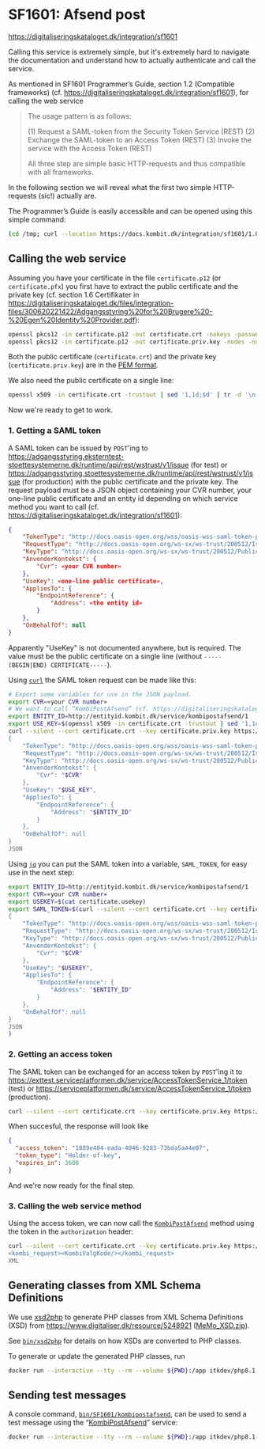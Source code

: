 # SF1601: Afsend post

<https://digitaliseringskataloget.dk/integration/sf1601>

Calling this service is extremely simple, but it's extremely hard to navigate
the documentation and understand how to actually authenticate and call the
service.

As mentioned in SF1601 Programmer’s Guide, section 1.2 (Compatible frameworks)
(cf. <https://digitaliseringskataloget.dk/integration/sf1601>), for calling the
web service

> The usage pattern is as follows:
>
> (1) Request a SAML-token from the Security Token Service (REST)
> (2) Exchange the SAML-token to an Access Token (REST)
> (3) Invoke the service with the Access Token (REST)
>
> All three step are simple basic HTTP-requests and thus compatible with all
> frameworks.

In the following section we will reveal what the first two simple HTTP-requests
(sic!) actually are.

The Programmer’s Guide is easily accessible and can be opened using this simple
command:

```sh
(cd /tmp; curl --location https://docs.kombit.dk/integration/sf1601/1.0/pakke --output SF1601.zip; unzip SF1601.zip 'SF1601 Bilag*.zip'; unzip "SF1601 Bilag*.zip"; open "SF1601 Bilag*/SF1601 Programmer's Guide.pdf")
```

## Calling the web service

Assuming you have your certificate in the file `certificate.p12` (or
`certificate.pfx`) you first have to extract the public certificate and the
private key (cf. section 1.6 Certifikater in
<https://digitaliseringskataloget.dk/files/integration-files/300620221422/Adgangsstyring%20for%20Brugere%20-%20Egen%20Identity%20Provider.pdf>):

```sh
openssl pkcs12 -in certificate.p12 -out certificate.crt -nokeys -password pass:'«the p12 password>'
openssl pkcs12 -in certificate.p12 -out certificate.priv.key -nodes -nocerts -password pass:'«the p12 password>'
```

Both the public certificate (`certificate.crt`) and the private key
(`certificate.priv.key`) are in the [PEM
format](https://en.wikipedia.org/wiki/Privacy-Enhanced_Mail).

We also need the public certificate on a single line:

```sh
openssl x509 -in certificate.crt -trustout | sed '1,1d;$d' | tr -d '\n'
```

Now we're ready to get to work.

### 1. Getting a SAML token

A SAML token can be issued by `POST`'ing to
<https://adgangsstyring.eksterntest-stoettesystemerne.dk/runtime/api/rest/wstrust/v1/issue>
(for test) or
<https://adgangsstyring.stoettesystemerne.dk/runtime/api/rest/wstrust/v1/issue>
(for production) with the public certificate and the private key. The request
payload must be a JSON object containing your CVR number, your one-line public
certificate and an entity id depending on which service method you want to call
(cf. <https://digitaliseringskataloget.dk/integration/sf1601>):

```JSON
{
    "TokenType": "http://docs.oasis-open.org/wss/oasis-wss-saml-token-profile-1.1#SAMLV2.0",
    "RequestType": "http://docs.oasis-open.org/ws-sx/ws-trust/200512/Issue",
    "KeyType": "http://docs.oasis-open.org/ws-sx/ws-trust/200512/PublicKey",
    "AnvenderKontekst": {
        "Cvr": «your CVR number»
    },
    "UseKey": «one-line public certificate»,
    "AppliesTo": {
        "EndpointReference": {
            "Address": «the entity id»
        }
    },
    "OnBehalfOf": null
}
```

Apparently "UseKey" is not documented anywhere, but is required. The value must
be the public certificate on a single line (without `-----(BEGIN|END)
CERTIFICATE-----`).

Using [`curl`](https://en.wikipedia.org/wiki/CURL) the SAML token request can be
made like this:

```sh
# Export some variables for use in the JSON payload.
export CVR=«your CVR number»
# We want to call “KombiPostAfsend” (cf. https://digitaliseringskataloget.dk/integration/sf1601)
export ENTITY_ID=http://entityid.kombit.dk/service/kombipostafsend/1
export USE_KEY=$(openssl x509 -in certificate.crt -trustout | sed '1,1d;$d' | tr -d '\n')
curl --silent --cert certificate.crt --key certificate.priv.key https://adgangsstyring.eksterntest-stoettesystemerne.dk/runtime/api/rest/wstrust/v1/issue --request POST --header 'content-type: application/json' --data @- <<JSON
{
    "TokenType": "http://docs.oasis-open.org/wss/oasis-wss-saml-token-profile-1.1#SAMLV2.0",
    "RequestType": "http://docs.oasis-open.org/ws-sx/ws-trust/200512/Issue",
    "KeyType": "http://docs.oasis-open.org/ws-sx/ws-trust/200512/PublicKey",
    "AnvenderKontekst": {
        "Cvr": "$CVR"
    },
    "UseKey": "$USE_KEY",
    "AppliesTo": {
        "EndpointReference": {
            "Address": "$ENTITY_ID"
        }
    },
    "OnBehalfOf": null
}
JSON
```

Using [`jq`](https://stedolan.github.io/jq/) you can put the SAML token into a
variable, `SAML_TOKEN`, for easy use in the next step:

```sh
export ENTITY_ID=http://entityid.kombit.dk/service/kombipostafsend/1
export CVR=«your CVR number»
export USEKEY=$(cat certificate.usekey)
export SAML_TOKEN=$(curl --silent --cert certificate.crt --key certificate.priv.key https://adgangsstyring.eksterntest-stoettesystemerne.dk/runtime/api/rest/wstrust/v1/issue --request POST --header 'content-type: application/json' --data @- <<JSON | jq --raw-output '.RequestedSecurityToken.Assertion'
{
    "TokenType": "http://docs.oasis-open.org/wss/oasis-wss-saml-token-profile-1.1#SAMLV2.0",
    "RequestType": "http://docs.oasis-open.org/ws-sx/ws-trust/200512/Issue",
    "KeyType": "http://docs.oasis-open.org/ws-sx/ws-trust/200512/PublicKey",
    "AnvenderKontekst": {
        "Cvr": "$CVR"
    },
    "UseKey": "$USEKEY",
    "AppliesTo": {
        "EndpointReference": {
            "Address": "$ENTITY_ID"
        }
    },
    "OnBehalfOf": null
}
JSON
)
```

### 2. Getting an access token

The SAML token can be exchanged for an access token by `POST`'ing it to
<https://exttest.serviceplatformen.dk/service/AccessTokenService_1/token> (test)
or <https://serviceplatformen.dk/service/AccessTokenService_1/token>
(production).

```sh
curl --silent --cert certificate.crt --key certificate.priv.key https://exttest.serviceplatformen.dk/service/AccessTokenService_1/token --data-urlencode "saml-token=$SAML_TOKEN"
```

When succesful, the response will look like

```JSON
{
  "access_token": "1889e404-eada-4046-9283-73bda5a44e07",
  "token_type": "Holder-of-key",
  "expires_in": 3600
}
```

And we're now ready for the final step.

### 3. Calling the web service method

Using the access token, we can now call the
[`KombiPostAfsend`](https://digitaliseringskataloget.dk/integration/sf1601)
method using the token in the `authorization` header:

```sh
curl --silent --cert certificate.crt --key certificate.priv.key https://exttest.serviceplatformen.dk/service/KombiPostAfsend_1/kombi --header 'authorization: Holder-of-key 1889e404-eada-4046-9283-73bda5a44e07' --data @- <<'XML'
<kombi_request><KombiValgKode/></kombi_request>
XML
```

## Generating classes from XML Schema Definitions

We use [xsd2php](https://github.com/goetas-webservices/xsd2php) to generate PHP
classes from XML Schema Definitions (XSD) from
<https://www.digitaliser.dk/resource/5248921>
([MeMo_XSD.zip](https://www.digitaliser.dk/resource/5248921/artefact/MeMo_XSD.zip?artefact=true&PID=6075979)).

See [`bin/xsd2php`](bin/xsd2php) for details on how XSDs are converted to PHP
classes.

To generate or update the generated PHP classes, run

```sh
docker run --interactive --tty --rm --volume ${PWD}:/app itkdev/php8.1-fpm:latest bin/xsd2php
```

## Sending test messages

A console command, [`bin/SF1601/kombipostafsend`](bin/SF1601/kombipostafsend),
can be used to send a test message using the
“[KombiPostAfsend](https://digitaliseringskataloget.dk/integration/sf1601#table-of-contents-1-2)”
service:

```sh
docker run --interactive --tty --rm --volume ${PWD}:/app itkdev/php8.1-fpm:latest bin/SF1601/kombipostafsend –help
```
